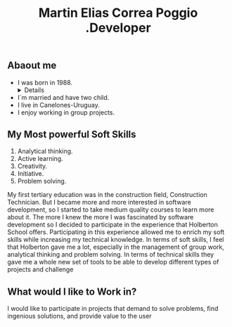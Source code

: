 <!DOCTYPE html>
<html lang="es">
<head>
    <meta charset="UTF-8">
    <meta http-equiv="X-UA-Compatible" content="IE=edge">
    <meta name="viewport" content="width=device-width, initial-scale=1.0">
    <title>Curriculum Vitae</title>
</head>
<body>

  <header>
      <h1>Martin Elias Correa Poggio .Developer</h1>
  </header>

  <section>
      <h2>Abaout me</h2>
      <ul>
        <li>I was born in 1988.</li>
        <details>Born in the city of Paysandu</details>
        <li>I´m married and have two child.</li>
        <li>I live in Canelones-Uruguay.</li>
        <li>I enjoy working in group projects. </li>
      </ul>
      <h2>My Most powerful Soft Skills</h2>
      <ol>
      <li>Analytical thinking.</li>
      <li>Active learning.</li>
      <li>Creativity.</li>
      <li>Initiative.</li>
      <li>Problem solving.</li>
      </ol>
      <p>My first tertiary education was in the construction field, Construction Technician. But I became more and more interested in software development, so I started to take medium quality courses to learn more about it. The more I knew the more I was fascinated by software development so I decided to participate in the experience that Holberton School offers. Participating in this experience allowed me to enrich my soft skills while increasing my technical knowledge. In terms of soft skills, I feel that Holberton gave me a lot, especially in the management of group work, analytical thinking and problem solving. 
      In terms of technical skills they gave me a whole new set of tools to be able to develop different types of projects and challenge
      </p>
  </section>

  <section>
      <h2>What would I like to Work in?</h2>
         <p>I would like to participate in projects that demand to solve problems, find ingenious solutions, and provide value to the user</p>  
  </section>
    
</body>
</html>

